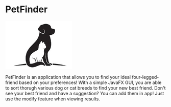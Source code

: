 # PetFinder
![alt_text](https://github.com/Jstafford98/Java-Projects/blob/main/PetFinder/assets/images/icon.jpg)

PetFinder is an application that allows you to find your ideal four-legged-friend based on your preferences! 
With a simple JavaFX GUI, you are able to sort thorugh various dog or cat breeds to find your new best friend.
Don't see your best friend and have a suggestion? You can add them in app! Just use the modify feature when viewing results.
